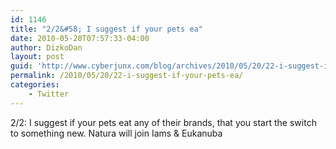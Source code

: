 ```yaml
---
id: 1146
title: "2/2&#58; I suggest if your pets ea"
date: 2010-05-20T07:57:33-04:00
author: DizkoDan
layout: post
guid: 'http://www.cyberjunx.com/blog/archives/2010/05/20/22-i-suggest-if-your-pets-ea/'
permalink: /2010/05/20/22-i-suggest-if-your-pets-ea/
categories:
    - Twitter
---
```


2/2: I suggest if your pets eat any of their brands, that you start the switch to something new. Natura will join Iams &amp; Eukanuba